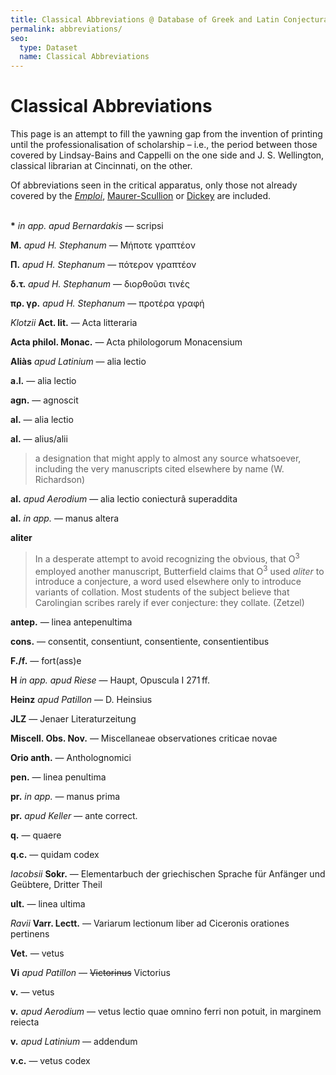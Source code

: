 ```yaml
---
title: Classical Abbreviations @ Database of Greek and Latin Conjectural Emendations Attested in MSS
permalink: abbreviations/
seo:
  type: Dataset
  name: Classical Abbreviations
---
```

# Classical Abbreviations

This page is an attempt to fill the yawning gap from the invention of printing until the professionalisation of scholarship – i.e., the period between those covered by Lindsay-Bains and Cappelli on the one side and J. S. Wellington, classical librarian at Cincinnati, on the other.

Of abbreviations seen in the critical apparatus, only those not already covered by the [_Emploi_](https://archive.org/details/emploi-des-signes-critiques-j.-bidez-et-a.-b.-drachmann/page/n35/mode/1up), [Maurer-Scullion](https://github.com/t18d/attested-conjectures/raw/main/assets/Commonest%20Abbreviations%2C%20Signs%2C%20etc.%20Used%20in%20the%20Apparatus%20to%20a%20Classical%20Text.pdf) or [Dickey](https://books.google.com/books?id=6GESDAAAQBAJ&lpg=PA135&ots=iWwbx9vh_D&pg=PA135#v=onepage&q&f=false) are included.

&nbsp;  
**\*** _in app. apud Bernardakis_ — scripsi

**Μ.** _apud H. Stephanum_ — Μήποτε γραπτέον

**Π.** _apud H. Stephanum_ — πότερον γραπτέον

**δ.τ.** _apud H. Stephanum_ — διορθοῦσι τινές

**πρ. γρ.** _apud H. Stephanum_ — προτέρα γραφή

_Klotzii_ **Act. lit.** — Acta litteraria

**Acta philol. Monac.** — Acta philologorum Monacensium

**Aliàs** _apud Latinium_ — alia lectio

**a.l.** — alia lectio

**agn.** — agnoscit

**al.** — alia lectio

**al.** — alius/alii

> a designation that might apply to almost any source whatsoever, including the very manuscripts cited elsewhere by name (W. Richardson)

**al.** _apud Aerodium_ — alia lectio coniecturâ superaddita

**al.** _in app._ — manus altera

**aliter**

> In a desperate attempt to avoid recognizing the obvious, that O<sup>3</sup> employed another manuscript, Butterfield claims that O<sup>3</sup> used _aliter_ to introduce a conjecture, a word used elsewhere only to introduce variants of collation. Most students of the subject believe that Carolingian scribes rarely if ever conjecture: they collate. (Zetzel)

**antep.** — linea antepenultima

**cons.** — consentit, consentiunt, consentiente, consentientibus

**F./f.** — fort(ass)e

**H** _in app. apud Riese_ — Haupt, Opuscula I 271&thinsp;ff.

**Heinz** _apud Patillon_ — D. Heinsius

**JLZ** — Jenaer Literaturzeitung

**Miscell. Obs. Nov.** — Miscellaneae observationes criticae novae

**Orio anth.** — Antholognomici

**pen.** — linea penultima

**pr.** _in app._ — manus prima

**pr.** _apud Keller_ — ante correct.

**q.** — quaere

**q.c.** — quidam codex

_Iacobsii_ **Sokr.** — Elementarbuch der griechischen Sprache für Anfänger und Geübtere, Dritter Theil

**ult.** — linea ultima

_Ravii_ **Varr. Lectt.** — Variarum lectionum liber ad Ciceronis orationes pertinens

**Vet.** — vetus

**Vi** _apud Patillon_ — ~~Victorinus~~ Victorius

**v.** — vetus

**v.** _apud Aerodium_ — vetus lectio quae omnino ferri non potuit, in marginem reiecta

**v.** _apud Latinium_ — addendum

**v.c.** — vetus codex

